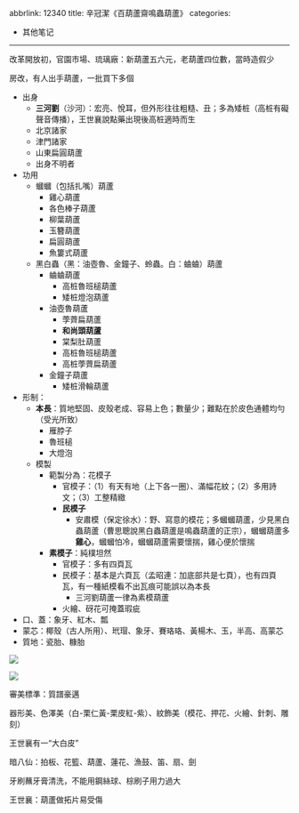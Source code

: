 abbrlink: 12340
title: 辛冠潔《百葫蘆齋鳴蟲葫蘆》
categories:
  - 其他笔记
---
改革開放初，官園市場、琉璃廠：新葫蘆五六元，老葫蘆四位數，當時造假少

房改，有人出手葫蘆，一批買下多個

- 出身
	- **三河劉**（沙河）：宏亮、悅耳，但外形往往粗糙、丑；多為矮桩（高桩有礙聲音傳播），王世襄說點藥出現後高桩適時而生
	- 北京諸家
	- 津門諸家
	- 山東扁圓葫蘆
	- 出身不明者
- 功用
	- 蟈蟈（包括扎嘴）葫蘆
		- 雞心葫蘆
		- 各色棒子葫蘆
		- 柳葉葫蘆
		- 玉簪葫蘆
		- 扁圓葫蘆
		- 魚簍式葫蘆
	- 黑白蟲（黑：油壺魯、金鐘子、蛉蟲。白：蛐蛐）葫蘆
		- 蛐蛐葫蘆
			- 高桩魯班槌葫蘆
			- 矮桩燈泡葫蘆
		- 油壺魯葫蘆
			- 荸薺扁葫蘆
			- **和尚頭葫蘆**
			- 棠梨肚葫蘆
			- 高桩魯班槌葫蘆
			- 高桩荸薺扁葫蘆
		- 金鐘子葫蘆
			- 矮桩滑輪葫蘆
- 形制：
	- **本長**：質地堅固、皮殼老成、容易上色；數量少；難點在於皮色通體均勻（受光所致）
		- 雁脖子
		- 魯班槌
		- 大燈泡
	- 模製
		- 範製分為：花模子
			- 官模子：（1）有天有地（上下各一圈）、滿幅花紋；（2）多用詩文；（3）工整精緻
			- **民模子**
				- 安肅模（保定徐水）：野、寫意的模花；多蟈蟈葫蘆，少見黑白蟲葫蘆（曹思聰說黑白蟲葫蘆是鳴蟲葫蘆的正宗），蟈蟈葫蘆多**雞心**，蟈蟈怕冷，蟈蟈葫蘆需要懷揣，雞心便於懷揣
		- **素模子**：純樸坦然
			- 官模子：多有四頁瓦
			- 民模子：基本是六頁瓦（孟昭連：加底部共是七頁），也有四頁瓦，有一種紙模看不出瓦痕可能誤以為本長
				- 三河劉葫蘆一律為素模葫蘆
			- 火繪、砑花可掩蓋瑕疵
- 口、蓋：象牙、紅木、瓢
- 蒙芯：椰殼（古人所用）、玳瑁、象牙、賽珞珞、黃楊木、玉，半高、高蒙芯
- 質地：瓷胎、糠胎

![](001.jpg)

![](002.jpg)

審美標準：質譜豪邁

器形美、色澤美（白-栗仁黃-栗皮紅-紫）、紋飾美（模花、押花、火繪、針刺、雕刻）

王世襄有一“大白皮”

暗八仙：拍板、花籃、葫蘆、蓮花、漁鼓、笛、扇、劍

牙刷蘸牙膏清洗，不能用鋼絲球、棕刷子用力過大

王世襄：葫蘆做拓片易受傷